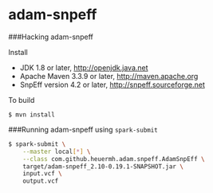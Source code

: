 # adam-snpeff

###Hacking adam-snpeff

Install

 * JDK 1.8 or later, http://openjdk.java.net
 * Apache Maven 3.3.9 or later, http://maven.apache.org
 * SnpEff version 4.2 or later, http://snpeff.sourceforge.net

To build

    $ mvn install

###Running adam-snpeff using `spark-submit`

```bash
$ spark-submit \
    --master local[*] \
    --class com.github.heuermh.adam.snpeff.AdamSnpEff \
    target/adam-snpeff_2.10-0.19.1-SNAPSHOT.jar \
    input.vcf \
    output.vcf
```

